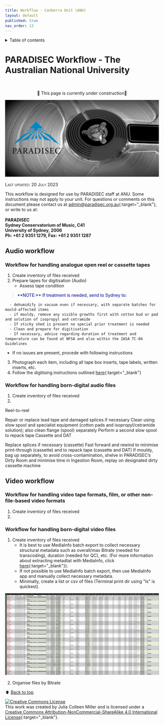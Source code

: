 ```yaml
---
title: Workflow - Canberra Unit (ANU)
layout: default
published: true
nav_order: 13
---
```


<details closed markdown="block">
  <summary>
    Table of contents
  </summary>
  {: .text-delta }
1. TOC
{:toc}
</details>

<style>
H5{color:White !important;}
</style>

<style>
H6{color:White !important;}
</style>

# PARADISEC Workflow - The Australian National University
<br>
<p align="center">
🚧 This page is currently under construction🚧
</p>


<p align="center">
  <img width="700" src="images/Reel-BW-gh-page.jpg" alt="PARADISEC-reel-to-reel">
  </p>

<span style="font-variant:small-caps;">Last updated: 20 July 2023</span>



This workflow is designed for use by PARADISEC staff at ANU. Some instructions may not apply to your unit. For questions or comments on this document please contact us at [admin@paradisec.org.au](mailto:admin@paradisec.org.au){:target="_blank"}, or write to us at:<br><br>
**PARADISEC <br>
Sydney Conservatorium of Music, C41 <br>
University of Sydney, 2006 <br>
Ph: +61 2 9351 1279, Fax: +61 2 9351 1287**

## Audio workflow

### Workflow for handling analogue open reel or cassette tapes
1. Create inventory of files received
2. Prepare tapes for digitisation (Audio)
   * Assess tape condition
  ><span style="color:DarkBlue">
  >**NOTE:** If treatment is needed, send to Sydney to:
      - dehumidify in vacuum oven if necessary, with separate batches for mould-affected items
      - if mouldy, remove any visible growths first with cotton bud or pad and solution of isopropyl and cetramide
      - If sticky shed is present no special prior treatment is needed
      - Clean and prepare for digitisation
      - If necessary, advice regarding duration of treatment and temperature can be found at NFSA and also within the IASA TC-04 Guidelines
  ></span>

   * If no issues are present, procede with following instructions
3. Photograph each item, including all tape box inserts, tape labels, written inserts, etc.
4. Follow the digitising instructions outlined [here](https://paradisec-archive.github.io/PARADISEC_workflows/06_audio_digitising.html){:target="_blank"}

### Workflow for handling born-digital audio files
1. Create inventory of files received
2. 


Reel-to-reel

Repair or replace lead tape and damaged splices if necessary
Clean using slow spool and specialist equipment (cotton pads and isopropyl/cetramide solution); also clean flange (spool) separately
Perform a second slow spool to repack tape
Cassette and DAT

Replace splices if necessary (cassette)
Fast forward and rewind to minimise print-through (cassette) and to repack tape (cassette and DAT)
If mouldy, bag up separately, to avoid cross-contamination, shelve in PARADISEC’s Dirty Room and minimise time in Ingestion Room, replay on designated dirty cassette machine


## Video workflow

### Workflow for handling video tape formats, film, or other non-file-based video formats
1. Create inventory of files received
2. 

### Workflow for handling born-digital video files
1. Create inventory of files received
	 * It is best to use MediaInfo batch export to collect necessary structural metadata such as overall/max Bitrate (needed for transcoding), duration (needed for QC), etc. (For more information about extracting metadtat with MediaInfo, click [here](https://paradisec-archive.github.io/PARADISEC_workflows/10_quality_control.html#mediainfo){:target="_blank"}).
	 * If not possible to use MediaInfo batch export, then use MediaInfo app and manually collect necessary metadata.
	 * Minimally, create a list or csv of files (Terminal print dir using "ls" is quickest).

<p align="center">
  <img width="700" src="images/Video-inventory.png" alt="Video structural metadata">
  </p>

2. Organise files by Bitrate 

⬆️ [Back to top](#)

<a rel="license" href="http://creativecommons.org/licenses/by-nc-sa/4.0/"><img alt="Creative Commons License" style="border-width:0" src="https://i.creativecommons.org/l/by-nc-sa/4.0/88x31.png" /></a><br />This work was created by Julia Colleen Miller and is licensed under a <a rel="license" href="http://creativecommons.org/licenses/by-nc-sa/4.0/">Creative Commons Attribution-NonCommercial-ShareAlike 4.0 International License</a>{:target="_blank"}.